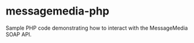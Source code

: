 messagemedia-php
================

Sample PHP code demonstrating how to interact with the MessageMedia SOAP API.